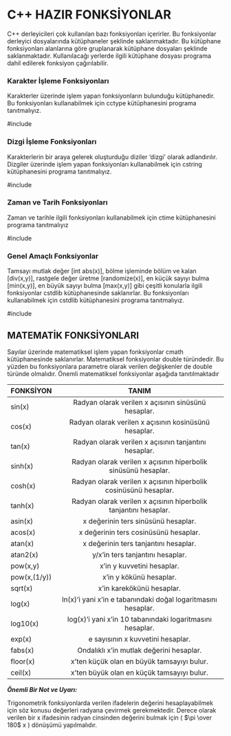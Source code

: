# C++ HAZIR FONKSİYONLAR

C++ derleyicileri çok kullanılan bazı fonksiyonları içerirler. Bu fonksiyonlar derleyici dosyalarında
kütüphaneler şeklinde saklanmaktadır. Bu kütüphane fonksiyonları alanlarına göre gruplanarak
kütüphane dosyaları şeklinde saklanmaktadır. Kullanılacağı yerlerde ilgili kütüphane dosyası
programa dahil edilerek fonksiyon çağırılabilir.

### Karakter İşleme Fonksiyonları
Karakterler üzerinde işlem yapan fonksiyonların bulunduğu kütüphanedir. Bu fonksiyonları
kullanabilmek için cctype kütüphanesini programa tanıtmalıyız.

#include <cctype>

### Dizgi İşleme Fonksiyonları
Karakterlerin bir araya gelerek oluşturduğu diziler ‘dizgi’ olarak adlandırılır. Dizgiler üzerinde işlem
yapan fonksiyonları kullanabilmek için cstring kütüphanesini programa tanıtmalıyız.

#include <cstring>

### Zaman ve Tarih Fonksiyonları
Zaman ve tarihle ilgili fonksiyonları kullanabilmek için ctime kütüphanesini programa tanıtmalıyız

#include <ctime>

### Genel Amaçlı Fonksiyonlar
Tamsayı mutlak değer [int abs(x)], bölme işleminde bölüm ve kalan [div(x,y)], rastgele değer üretme
[randomize(x)], en küçük sayıyı bulma [min(x,y)], en büyük sayıyı bulma [max(x,y)] gibi çeşitli
konularla ilgili fonksiyonlar cstdlib kütüphanesinde saklanırlar. Bu fonksiyonları kullanabilmek için
cstdlib kütüphanesini programa tanıtmalıyız.

#include <cstdlib>

## MATEMATİK FONKSİYONLARI
Sayılar üzerinde matematiksel işlem yapan fonksiyonlar cmath kütüphanesinde saklanırlar.
Matematiksel fonksiyonlar double türündedir. Bu yüzden bu fonksiyonlara parametre olarak verilen
değişkenler de double türünde olmalıdır. Önemli matematiksel fonksiyonlar aşağıda tanıtılmaktadır

| FONKSİYON     | TANIM         |
| ------------- |:-------------:|
|sin(x) | Radyan olarak verilen x açısının sinüsünü hesaplar.|
|cos(x) | Radyan olarak verilen x açısının kosinüsünü hesaplar.|
|tan(x) | Radyan olarak verilen x açısının tanjantını hesaplar.|
|sinh(x) | Radyan olarak verilen x açısının hiperbolik sinüsünü hesaplar.|
|cosh(x) |Radyan olarak verilen x açısının hiperbolik cosinüsünü hesaplar.|
|tanh(x) |Radyan olarak verilen x açısının hiperbolik tanjantını hesaplar.|
|asin(x) |x değerinin ters sinüsünü hesaplar.|
|acos(x) |x değerinin ters cosinüsünü hesaplar.|
|atan(x) |x değerinin ters tanjantını hesaplar.|
|atan2(x) |y/x’in ters tanjantını hesaplar.|
|pow(x,y) |x’in y kuvvetini hesaplar.|
|pow(x,(1/y)) |x’in y kökünü hesaplar.|
|sqrt(x) |x’in karekökünü hesaplar.|
|log(x) |ln(x)’i yani x’in e tabanındaki doğal logaritmasını hesaplar.|
|log10(x) |log(x)’i yani x’in 10 tabanındaki logaritmasını hesaplar.|
|exp(x) |e sayısının x kuvvetini hesaplar.|
|fabs(x) |Ondalıklı x’in mutlak değerini hesaplar.|
|floor(x) |x’ten küçük olan en büyük tamsayıyı bulur.|
|ceil(x) |x’ten büyük olan en küçük tamsayıyı bulur.|


***Önemli Bir Not ve Uyarı:***

Trigonometrik fonksiyonlarda verilen ifadelerin değerini hesaplayabilmek için söz konusu değerleri
radyana çevirmek gerekmektedir. Derece olarak verilen bir x ifadesinin radyan cinsinden değerini
bulmak için ( $\pi \over 180$ x ) dönüşümü yapılmalıdır.
